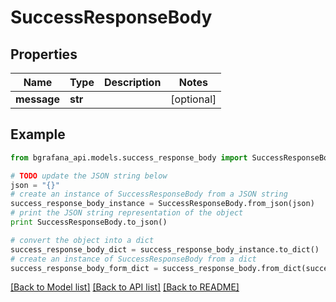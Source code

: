 # SuccessResponseBody


## Properties
Name | Type | Description | Notes
------------ | ------------- | ------------- | -------------
**message** | **str** |  | [optional] 

## Example

```python
from bgrafana_api.models.success_response_body import SuccessResponseBody

# TODO update the JSON string below
json = "{}"
# create an instance of SuccessResponseBody from a JSON string
success_response_body_instance = SuccessResponseBody.from_json(json)
# print the JSON string representation of the object
print SuccessResponseBody.to_json()

# convert the object into a dict
success_response_body_dict = success_response_body_instance.to_dict()
# create an instance of SuccessResponseBody from a dict
success_response_body_form_dict = success_response_body.from_dict(success_response_body_dict)
```
[[Back to Model list]](../README.md#documentation-for-models) [[Back to API list]](../README.md#documentation-for-api-endpoints) [[Back to README]](../README.md)


